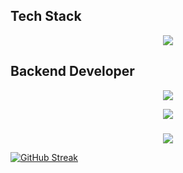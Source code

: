 ## Tech Stack

<p align="center">
    <img src="https://skillicons.dev/icons?i=go,js,ts" />
</p>
<h2>Backend Developer</h2>
<p align="center">
    <img src="https://skillicons.dev/icons?i=nestjs,nodejs,nginx,mongodb,mysql,postgresql,sentry,redis,kafka,ipfs,graphql,discordjs,bots" />
</p>

<p align="center">
    <img src="https://skillicons.dev/icons?i=git,githubactions,gitlab,md,pnpm,npm,yarn,redhat,ubuntu" />
</p>   
    

###


<p align="center">
  <img src="https://github-readme-stats.vercel.app/api?username=icehuntmen&theme=bear&show_icons=true&hide_border=true&count_private=true&locale=ru">
</p>

[![GitHub Streak](https://streak-stats.demolab.com?user=icehuntmen&theme=dark&hide_border=true&hide_longest_streak=true)](https://git.io/streak-stats)




